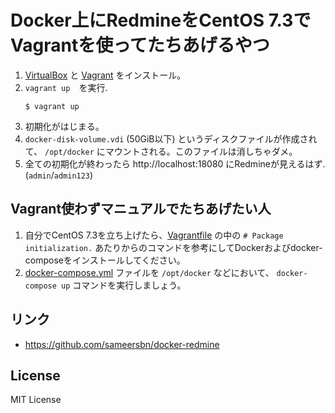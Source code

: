 
# Docker上にRedmineをCentOS 7.3でVagrantを使ってたちあげるやつ

1. [VirtualBox](http://www.oracle.com/technetwork/server-storage/virtualbox/downloads/index.html) と [Vagrant](https://www.vagrantup.com/downloads.html) をインストール。
2. `vagrant up`　を実行.
   ```console
   $ vagrant up
   ```
3. 初期化がはじまる。
4. `docker-disk-volume.vdi` (50GiB以下) というディスクファイルが作成されて、 `/opt/docker` にマウントされる。このファイルは消しちゃダメ。
5. 全ての初期化が終わったら http://localhost:18080 にRedmineが見えるはず. (`admin`/`admin123`)

## Vagrant使わずマニュアルでたちあげたい人

1. 自分でCentOS 7.3を立ち上げたら、[Vagrantfile](./Vagrantfile) の中の `# Package initialization.` あたりからのコマンドを参考にしてDockerおよびdocker-composeをインストールしてください。
2. [docker-compose.yml](./redmine-docker-template/docker-compose.yml) ファイルを `/opt/docker` などにおいて、 `docker-compose up` コマンドを実行しましょう。

## リンク

* https://github.com/sameersbn/docker-redmine

## License

MIT License
